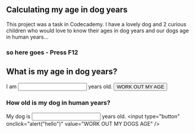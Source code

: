 <script>
  function ageInDogYears(age=21) {
    let earlyYears = 2;
    let smallDog = earlyYears * 10.5;
    let laterYears= age-2;
    let bigDog = laterYears * 4;
    let calculatedAge = smallDog+bigDog;
    console.log(`You are ${age}, that's ${calculatedAge} in dog years.`);
}

function ageInHumanYears(dogAge=1) {
    const childhood = 21;
    let olderYears = dogAge-2;
    let adulthood = olderYears * 4;
    if(dogAge <=2){
        let babyDog = dogAge * 10.5;
        console.log(`Your dog is ${dogAge}, that is ${babyDog} in human Years.`);
    }else{
        let adjustedAge = childhood + adulthood;
        console.log(`Your dog is ${dogAge}, that is ${adjustedAge} in human Years.`);
    }
}
</script>

## Calculating my age in dog years

This project was a task in Codecademy. 
I have a lovely dog and 2 curious children who would love to know their ages in dog years 
and our dogs age in human years...

### so here goes - **Press F12**

## What is my age in dog years?

I am <input type="number" id="age" name="age"/> years old. 
<input type="button" onclick="ageInDogYears()" value="WORK OUT MY AGE" />

### How old is my dog in human years?

My dog is <input type="number" id="age" name="age"/> years old.
<input type="button" onclick="alert("hello")" value="WORK OUT MY DOGS AGE" />
